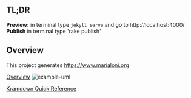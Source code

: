 ## TL;DR
**Preview:** in terminal type `jekyll serve` and go to http://localhost:4000/ \
**Publish** in terminal type 'rake publish'


## Overview
This project generates https://www.marialoni.org 

[Overview](http://www.plantuml.com/plantuml/proxy?cache=no&src=https://raw.githubusercontent.com/rednaw/site/main/marialoni.iuml)
![example-uml](http://www.plantuml.com/plantuml/proxy?cache=no&src=https://raw.githubusercontent.com/jonashackt/plantuml-markdown/master/example-uml.iuml)

[Kramdown Quick Reference](https://kramdown.gettalong.org/quickref.html)
